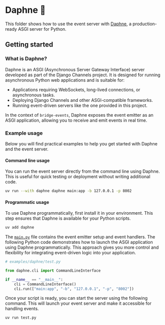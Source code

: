 # Daphne 🐍

This folder shows how to use the event server with [Daphne](https://github.com/django/daphne), a production-ready ASGI server for Python.

## Getting started

### What is Daphne?

Daphne is an ASGI (Asynchronous Server Gateway Interface) server developed as part of the Django Channels project. It is designed for running asynchronous Python web applications and is suitable for:

- Applications requiring WebSockets, long-lived connections, or asynchronous tasks.
- Deploying Django Channels and other ASGI-compatible frameworks.
- Running event-driven servers like the one provided in this project.

In the context of `bridge-events`, Daphne exposes the event emitter as an ASGI application, allowing you to receive and emit events in real time.

### Example usage

Below you will find practical examples to help you get started with Daphne and the event server.

#### Command line usage

You can run the event server directly from the command line using Daphne. This is useful for quick testing or deployment without writing additional code.

```bash
uv run --with daphne daphne main:app -b 127.0.0.1 -p 8002
```

#### Programmatic usage

To use Daphne programmatically, first install it in your environment. This step ensures that Daphne is available for your Python scripts.

```bash
uv add daphne
```

The [`main.py`](./main.py) file contains the event emitter setup and event handlers. The following Python code demonstrates how to launch the ASGI application using Daphne programmatically. This approach gives you more control and flexibility for integrating event-driven logic into your application.

```python
# examples/daphne/test.py

from daphne.cli import CommandLineInterface

if __name__ == "__main__":
    cli = CommandLineInterface()
    cli.run(["main:app", "-b", "127.0.0.1", "-p", "8002"])
```

Once your script is ready, you can start the server using the following command. This will launch your event server and make it accessible for handling events.

```bash
uv run test.py
```
